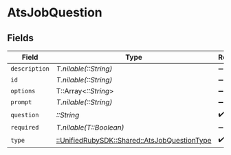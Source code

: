 # AtsJobQuestion


## Fields

| Field                                                                                     | Type                                                                                      | Required                                                                                  | Description                                                                               |
| ----------------------------------------------------------------------------------------- | ----------------------------------------------------------------------------------------- | ----------------------------------------------------------------------------------------- | ----------------------------------------------------------------------------------------- |
| `description`                                                                             | *T.nilable(::String)*                                                                     | :heavy_minus_sign:                                                                        | N/A                                                                                       |
| `id`                                                                                      | *T.nilable(::String)*                                                                     | :heavy_minus_sign:                                                                        | N/A                                                                                       |
| `options`                                                                                 | T::Array<*::String*>                                                                      | :heavy_minus_sign:                                                                        | N/A                                                                                       |
| `prompt`                                                                                  | *T.nilable(::String)*                                                                     | :heavy_minus_sign:                                                                        | N/A                                                                                       |
| `question`                                                                                | *::String*                                                                                | :heavy_check_mark:                                                                        | N/A                                                                                       |
| `required`                                                                                | *T.nilable(T::Boolean)*                                                                   | :heavy_minus_sign:                                                                        | N/A                                                                                       |
| `type`                                                                                    | [::UnifiedRubySDK::Shared::AtsJobQuestionType](../../models/shared/atsjobquestiontype.md) | :heavy_check_mark:                                                                        | N/A                                                                                       |